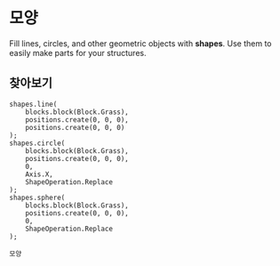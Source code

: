 # 모양

Fill lines, circles, and other geometric objects with **shapes**. Use them to easily make parts for your structures.

## 찾아보기

```cards
shapes.line(
    blocks.block(Block.Grass),
    positions.create(0, 0, 0),
    positions.create(0, 0, 0)
);
shapes.circle(
    blocks.block(Block.Grass),
    positions.create(0, 0, 0),
    0,
    Axis.X,
    ShapeOperation.Replace
);
shapes.sphere(
    blocks.block(Block.Grass),
    positions.create(0, 0, 0),
    0,
    ShapeOperation.Replace
);
```

```package
모양
```